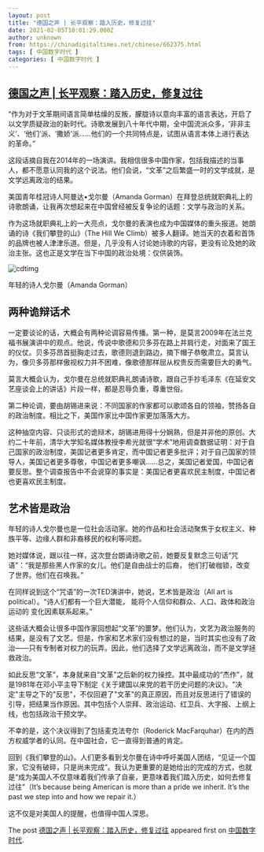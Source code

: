 ```yaml
---
layout: post
title: "德国之声 | 长平观察：踏入历史，修复过往"
date: 2021-02-05T10:01:29.000Z
author: unknown
from: https://chinadigitaltimes.net/chinese/662375.html
tags: [ 中国数字时代 ]
categories: [ 中国数字时代 ]
---
```

<!--1612519289000-->
[德国之声 | 长平观察：踏入历史，修复过往](https://chinadigitaltimes.net/chinese/662375.html)
------

<div>
<p>“作为对于文革期间语言简单枯燥的反叛，朦胧诗以意向丰富的语言表达，开启了以文学质疑政治的新时代。诗歌发展到八十年代中期，全中国流派众多，‘非非主义’、‘他们’派、‘撒娇’派……他们的一个共同特点是，试图从语言本体上进行表达的革命。”</p><p>这段话摘自我在2014年的一场演讲。我相信很多中国作家，包括我描述的当事人，都不愿意认同我的这个说法。他们会说，“文革”之后繁盛一时的文学成就，是文学远离政治的结果。</p><p>美国青年桂冠诗人阿曼达•戈尔曼（Amanda Gorman）在拜登总统就职典礼上的诗歌朗诵，让我再次想起来在中国曾经被反复争论的话题：文学与政治的关系。</p><p>作为这场就职典礼上的一大亮点，戈尔曼的表演也成为中国媒体的重头报道。她朗诵的诗《我们攀登的山》（The Hill We Climb）被多人翻译。她当天的衣着和首饰的品牌也被人津津乐道。但是，几乎没有人讨论她诗歌的内容，更没有论及她的政治主张。这也正是文学在当下中国的政治处境：仅供装饰。</p><p><img src="https://chinadigitaltimes.net/chinese/files/2021/02/post-662375-601d16b25401e." alt="cdtimg" /></p><p><ts>年轻的诗人戈尔曼（Amanda Gorman）</ts></p><h2>两种诡辩话术</h2><p>一定要谈论的话，大概会有两种论调容易传播。第一种，是莫言2009年在法兰克福书展演讲中的观点。他说，传说中歌德和贝多芬在路上并肩行走，对面来了国王的仪仗。贝多芬昂首挺胸走过去，歌德则退到路边，摘下帽子恭敬肃立。莫言认为，像贝多芬那样傲视权力并不困难，像歌德那样屈从权贵反而需要巨大的勇气。</p><p>莫言大概会认为，戈尔曼在总统就职典礼朗诵诗歌，跟自己手抄毛泽东《在延安文艺座谈会上的讲话》片段一样，都是忍辱负重，尊重世俗。</p><p>第二种论调，要由胡锡进来说：不同国家的作家都可以歌颂各自的领袖，赞扬各自的政治制度。相比之下，美国作家比中国作家更加落落大方。</p><p>这种抽空内容、只谈形式的诡辩术，胡锡进用得十分娴熟，但是并非他的原创。大约二十年前，清华大学知名媒体教授李希光就很“学术”地用调查数据证明：对于自己国家的政治制度，美国记者更多肯定，而中国记者更多批评；对于自己国家的领导人，美国记者更多尊敬，中国记者更多嘲讽……总之，美国记者爱国，中国记者要反思。整个调查报告中不会说穿的事实是：美国记者更喜欢民主制度，中国记者也更喜欢民主制度。</p><h2>艺术皆是政治</h2><p>年轻的诗人戈尔曼也是一位社会活动家。她的作品和社会活动聚焦于女权主义、种族平等、边缘人群和非裔移民的权利等问题。</p><p>她对媒体说，跟以往一样，这次登台朗诵诗歌之前，她要反复默念三句话“咒语”：“我是那些黑人作家的女儿。他们是自由战士的后裔， 他们打破枷锁，改变了世界。他们在召唤我。”</p><p>在同样说到这个“咒语”的一次TED演讲中，她说，艺术皆是政治（All art is political）。“诗人们都有一个巨大潜能， 能将个人信仰和群众、人口、政体和政治运动的 变化因素联系起来。”</p><p>这些话大概会让很多中国作家回想起“文革”的噩梦。他们认为，文艺为政治服务的结果，是没有了文艺。但是，作家和艺术家们没有想过的是，当时其实也没有了政治——只有专制者对权力的玩弄。因此，他们选择了文学远离政治，而不是文学拯救政治。</p><p>如此反思“文革”，本身就来自“文革”之后新的权力操控。其中最成功的“杰作”，就是1981年在邓小平主导下制定《关于建国以来党的若干历史问题的决议》。&quot;决定&quot;主导之下的&quot;反思&quot;，不仅回避了&quot;文革&quot;的真正原因，而且对反思进行了错误的引导，把结果当作原因。其中包括个人崇拜、政治运动、红卫兵、大字报、上纲上线，也包括政治干预文学。</p><p>不幸的是，这个决议得到了包括麦克法夸尔（Roderick MacFarquhar）在内的西方权威学者的认同。在中国社会，它一直得到普通的肯定。</p><p>回到《我们攀登的山》。人们更多看到戈尔曼在诗中呼吁美国人团结，“见证一个国家，它没有破碎，只是尚未完成”。我认为更重要的是她给出的完成的方式，也就是“成为美国人不仅意味着我们传承了自豪，更意味着我们踏入历史，如何去修复过往”（It’s because being American is more than a pride we inherit. It’s the past we step into and how we repair it.）</p><p>这不仅是对美国人的提醒，也值得中国人深思。</p><p>The post <a rel="nofollow" href="https://chinadigitaltimes.net/chinese/662375.html">德国之声 | 长平观察：踏入历史，修复过往</a> appeared first on <a rel="nofollow" href="https://chinadigitaltimes.net/chinese">中国数字时代</a>.</p>
</div>
